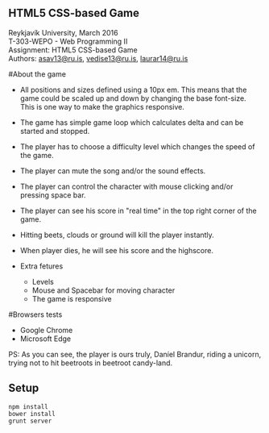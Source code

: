 ## HTML5 CSS-based Game
Reykjavík University, March 2016<br>
T-303-WEPO - Web Programming II<br>
Assignment: HTML5 CSS-based Game<br>
Authors: asav13@ru.is, vedise13@ru.is, laurar14@ru.is


#About the game

* All positions and sizes defined using a 10px em. This means that the game could be scaled up and down by changing the base font-size. This is one way to make the graphics responsive.
* The game has simple game loop which calculates delta and can be started and stopped.
* The player has to choose a difficulty level which changes the speed of the game.
* The player can mute the song and/or the sound effects.
* The player can control the character with mouse clicking and/or pressing space bar.
* The player can see his score in "real time" in the top right corner of the game.
* Hitting beets, clouds or ground will kill the player instantly.
* When player dies, he will see his score and the highscore.

* Extra fetures
	* Levels
	* Mouse and Spacebar for moving character
	* The game is responsive

#Browsers tests

* Google Chrome
* Microsoft Edge

PS: As you can see, the player is ours truly, Daníel Brandur, riding a unicorn, trying not to hit beetroots in beetroot candy-land.


## Setup

```
npm install
bower install
grunt server
```
